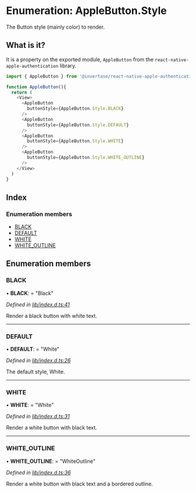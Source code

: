 
# Enumeration: AppleButton.Style

The Button style (mainly color) to render.

## What is it?

It is a property on the exported module, `AppleButton` from the `react-native-apple-authentication` library.

```js
import { AppleButton } from '@invertase/react-native-apple-authentication';

function AppleButton(){
  return (
    <View>
      <AppleButton
        buttonStyle={AppleButton.Style.BLACK}
      />
      <AppleButton
        buttonStyle={AppleButton.Style.DEFAULT}
      />
      <AppleButton
        buttonStyle={AppleButton.Style.WHITE}
      />
      <AppleButton
        buttonStyle={AppleButton.Style.WHITE_OUTLINE}
      />
    </View>
  )
}
```

## Index

### Enumeration members

* [BLACK](_lib_index_d_.rnappleauth.applebuttonstyle.md#black)
* [DEFAULT](_lib_index_d_.rnappleauth.applebuttonstyle.md#default)
* [WHITE](_lib_index_d_.rnappleauth.applebuttonstyle.md#white)
* [WHITE_OUTLINE](_lib_index_d_.rnappleauth.applebuttonstyle.md#white_outline)

## Enumeration members

###  BLACK

• **BLACK**: = "Black"

*Defined in [lib/index.d.ts:41](https://github.com/invertase/react-native-apple-authentication/blob/2b75721d/lib/index.d.ts#L41)*

Render a black button with white text.

___

###  DEFAULT

• **DEFAULT**: = "White"

*Defined in [lib/index.d.ts:26](https://github.com/invertase/react-native-apple-authentication/blob/2b75721d/lib/index.d.ts#L26)*

The default style, White.

___

###  WHITE

• **WHITE**: = "White"

*Defined in [lib/index.d.ts:31](https://github.com/invertase/react-native-apple-authentication/blob/2b75721d/lib/index.d.ts#L31)*

Render a white button with black text.

___

###  WHITE_OUTLINE

• **WHITE_OUTLINE**: = "WhiteOutline"

*Defined in [lib/index.d.ts:36](https://github.com/invertase/react-native-apple-authentication/blob/2b75721d/lib/index.d.ts#L36)*

Render a white button with black text and a bordered outline.
